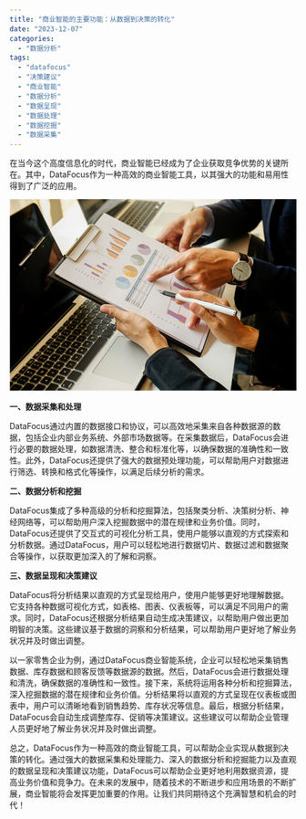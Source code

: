 ```yaml
---
title: "商业智能的主要功能：从数据到决策的转化"
date: "2023-12-07"
categories: 
  - "数据分析"
tags: 
  - "datafocus"
  - "决策建议"
  - "商业智能"
  - "数据分析"
  - "数据呈现"
  - "数据处理"
  - "数据挖掘"
  - "数据采集"
---
```


在当今这个高度信息化的时代，商业智能已经成为了企业获取竞争优势的关键所在。其中，DataFocus作为一种高效的商业智能工具，以其强大的功能和易用性得到了广泛的应用。

![ROI2.png](images/1658154211-roi2-png.png)

**一、数据采集和处理**

DataFocus通过内置的数据接口和协议，可以高效地采集来自各种数据源的数据，包括企业内部业务系统、外部市场数据等。在采集数据后，DataFocus会进行必要的数据处理，如数据清洗、整合和标准化等，以确保数据的准确性和一致性。此外，DataFocus还提供了强大的数据预处理功能，可以帮助用户对数据进行筛选、转换和格式化等操作，以满足后续分析的需求。

**二、数据分析和挖掘**

DataFocus集成了多种高级的分析和挖掘算法，包括聚类分析、决策树分析、神经网络等，可以帮助用户深入挖掘数据中的潜在规律和业务价值。同时，DataFocus还提供了交互式的可视化分析工具，使用户能够以直观的方式探索和分析数据。通过DataFocus，用户可以轻松地进行数据切片、数据过滤和数据聚合等操作，以获取更加深入的了解和洞察。

**三、数据呈现和决策建议**

DataFocus将分析结果以直观的方式呈现给用户，使用户能够更好地理解数据。它支持各种数据可视化方式，如表格、图表、仪表板等，可以满足不同用户的需求。同时，DataFocus还根据分析结果自动生成决策建议，以帮助用户做出更加明智的决策。这些建议基于数据的洞察和分析结果，可以帮助用户更好地了解业务状况并及时做出调整。

以一家零售企业为例，通过DataFocus商业智能系统，企业可以轻松地采集销售数据、库存数据和顾客反馈等数据源的数据。然后，DataFocus会进行数据处理和清洗，确保数据的准确性和一致性。接下来，系统将运用各种分析和挖掘算法，深入挖掘数据的潜在规律和业务价值。分析结果将以直观的方式呈现在仪表板或图表中，用户可以清晰地看到销售趋势、库存状况等信息。最后，根据分析结果，DataFocus会自动生成调整库存、促销等决策建议。这些建议可以帮助企业管理人员更好地了解业务状况并及时做出调整。

总之，DataFocus作为一种高效的商业智能工具，可以帮助企业实现从数据到决策的转化。通过强大的数据采集和处理能力、深入的数据分析和挖掘能力以及直观的数据呈现和决策建议功能，DataFocus可以帮助企业更好地利用数据资源，提高业务价值和竞争力。在未来的发展中，随着技术的不断进步和应用场景的不断扩展，商业智能将会发挥更加重要的作用。让我们共同期待这个充满智慧和机会的时代！
